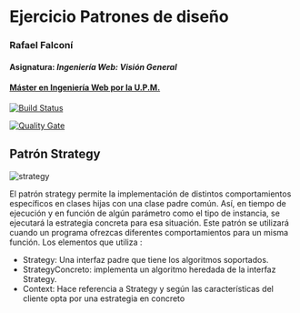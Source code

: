 # Ejercicio Patrones de diseño
### Rafael Falconí
#### Asignatura: *Ingeniería Web: Visión General*
#### [Máster en Ingeniería Web por la U.P.M.](http://miw.etsisi.upm.es)

[![Build Status](https://travis-ci.org/rafaelfalconi/IWVG.SwC.Rafael.svg?branch=develop)](https://travis-ci.org/rafaelfalconi/IWVG.SwC.Rafael)

[![Quality Gate](https://sonarcloud.io/api/badges/gate?key=es.upm.miw:APAW-ECP1-RAFAELFALCONI)](https://sonarcloud.io/dashboard?id=es.upm.miw:APAW-ECP1-RAFAELFALCONI)

## Patrón Strategy

![strategy](https://lh5.googleusercontent.com/v-NVcoj0AatjiqadYCm92fQ1SXkwLHpxWPdI3qgf5d4sm1Gi-F3kyxVnkfpPoJz4ZZOGMkWic_3GUMaSN7GZ4DYWVn56Hbcldah4fLf8fJx69oY_jw)

El patrón strategy permite la implementación de distintos comportamientos específicos en clases hijas con una clase padre común. Así, en tiempo de ejecución y en función de algún parámetro como el tipo de instancia, se ejecutará la estrategia concreta para esa situación.
Este patrón se utilizará cuando un programa ofrezcas diferentes comportamientos para un misma función.
Los elementos que utiliza :
* Strategy: Una interfaz padre que tiene los  algoritmos soportados.
* StrategyConcreto: implementa un algoritmo heredada de la interfaz Strategy.
* Context: Hace  referencia a Strategy y según las características del cliente opta por una estrategia en concreto